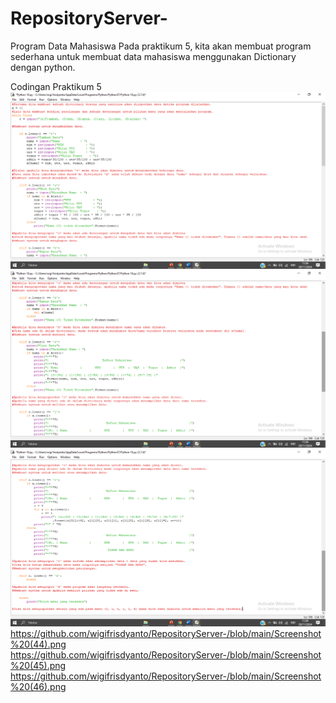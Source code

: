 # RepositoryServer-
Program Data Mahasiswa
Pada praktikum 5, kita akan membuat program sederhana untuk membuat data mahasiswa menggunakan Dictionary dengan python.

Codingan Praktikum 5
![alt text](https://github.com/wigifrisdyanto/RepositoryServer-/blob/main/Screenshot%20(44).png?raw=true)
![alt text](https://github.com/wigifrisdyanto/RepositoryServer-/blob/main/Screenshot%20(45).png?raw=true)
![alt text](https://github.com/wigifrisdyanto/RepositoryServer-/blob/main/Screenshot%20(46).png?raw=true)
https://github.com/wigifrisdyanto/RepositoryServer-/blob/main/Screenshot%20(44).png
https://github.com/wigifrisdyanto/RepositoryServer-/blob/main/Screenshot%20(45).png
https://github.com/wigifrisdyanto/RepositoryServer-/blob/main/Screenshot%20(46).png
